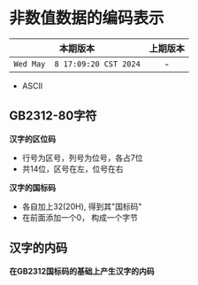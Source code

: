 # 非数值数据的编码表示


|本期版本|上期版本
|:---:|:---:
`Wed May  8 17:09:20 CST 2024` | -

* ASCII

## GB2312-80字符

**汉字的区位码**

* 行号为区号，列号为位号，各占7位
* 共14位，区号在左，位号在右

**汉字的国标码**

* 各自加上32(20H), 得到其"国标码"
* 在前面添加一个0， 构成一个字节

## 汉字的内码

**在GB2312国标码的基础上产生汉字的内码**

